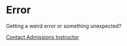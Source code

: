 # Error

Getting a weird error or something unexpected?

<!-- Enter current Admin Instructor url to Calendly appts for students to set meetings. -->
[Contact Admissions Instructor](https://calendly.com/rogerhuba/code-102-setup)
